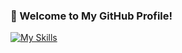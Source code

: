 ### 🍒 Welcome to My GitHub Profile!  
[![My Skills](https://skillicons.dev/icons?i=js,python,r,julia,scala,pytorch,tensorflow,sklearn,kafka,git,latex,matlab,css,wasm)](https://skillicons.dev)
